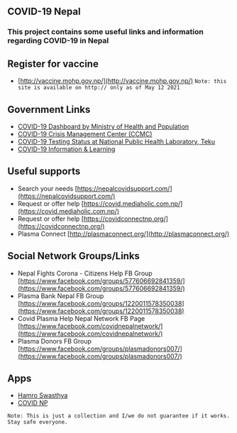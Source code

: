 ## COVID-19 Nepal
### This project contains some useful links and information regarding COVID-19 in Nepal

## Register for vaccine
- [http://vaccine.mohp.gov.np/](http://vaccine.mohp.gov.np/) `Note: this site is available on http:// only as of May 12 2021`

## Government Links

- [COVID-19 Dashboard by Ministry of Health and Population](https://covid19.mohp.gov.np/)
- [COVID-19 Crisis Management Center (CCMC)](https://ccmc.gov.np/)
- [COVID-19 Testing Status at National Public Health Laboratory, Teku](https://nphl.gov.np/covid19)
- [COVID-19 Information & Learning](https://learning.covid19.gov.np)


## Useful supports
- Search your needs [https://nepalcovidsupport.com/](https://nepalcovidsupport.com/) 
- Request or offer help [https://covid.mediaholic.com.np/](https://covid.mediaholic.com.np/)
- Request or offer help [https://covidconnectnp.org/](https://covidconnectnp.org/)
- Plasma Connect [http://plasmaconnect.org/](http://plasmaconnect.org/)



## Social Network Groups/Links
- Nepal Fights Corona - Citizens Help FB Group [https://www.facebook.com/groups/577606692841359/](https://www.facebook.com/groups/577606692841359/) 
- Plasma Bank Nepal FB Group [https://www.facebook.com/groups/1220011578350038](https://www.facebook.com/groups/1220011578350038) 
- Covid Plasma Help Nepal Network FB Page [https://www.facebook.com/covidnepalnetwork/](https://www.facebook.com/covidnepalnetwork/)
- Plasma Donors FB Group [https://www.facebook.com/groups/plasmadonors007/](https://www.facebook.com/groups/plasmadonors007/)

## Apps
- [Hamro Swasthya](https://play.google.com/store/apps/details?id=np.com.naxa.covid19)
- [COVID NP](https://play.google.com/store/apps/details?id=com.nhrc.healthtrackernepal)

``
Note: This is just a collection and I/we do not guarantee if it works. Stay safe everyone. 
``
